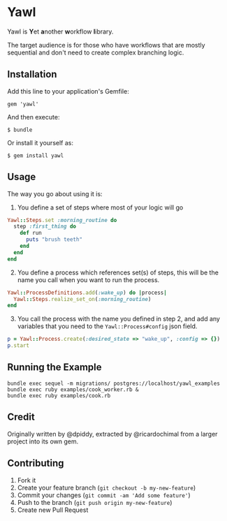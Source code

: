 # Yawl

Yawl is **Y**et **a**nother **w**orkflow **l**ibrary.

The target audience is for those who have workflows that are mostly sequential and don't need to create complex branching logic.

## Installation

Add this line to your application's Gemfile:

    gem 'yawl'

And then execute:

    $ bundle

Or install it yourself as:

    $ gem install yawl

## Usage

The way you go about using it is:

1. You define a set of steps where most of your logic will go

  ```ruby
  Yawl::Steps.set :morning_routine do
    step :first_thing do
      def run
        puts "brush teeth"
      end
    end
  end
  ```
2. You define a process which references set(s) of steps, this will be the name you call when you want to run the process.

  ```ruby
  Yawl::ProcessDefinitions.add(:wake_up) do |process|
    Yawl::Steps.realize_set_on(:morning_routine)
  end
  ```
3. You call the process with the name you defined in step 2, and add any variables that you need to the `Yawl::Process#config` json field.

  ```ruby
  p = Yawl::Process.create(:desired_state => "wake_up", :config => {})
  p.start
  ```

## Running the Example

```
bundle exec sequel -m migrations/ postgres://localhost/yawl_examples
bundle exec ruby examples/cook_worker.rb &
bundle exec ruby examples/cook.rb
```

## Credit

Originally written by @dpiddy, extracted by @ricardochimal from a larger project into its own gem.

## Contributing

1. Fork it
2. Create your feature branch (`git checkout -b my-new-feature`)
3. Commit your changes (`git commit -am 'Add some feature'`)
4. Push to the branch (`git push origin my-new-feature`)
5. Create new Pull Request
